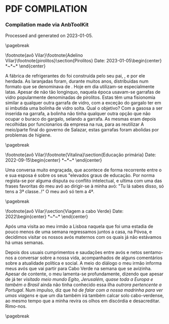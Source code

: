 # PDF COMPILATION


### Compilation made via AnbToolKit

Processed and generated on 2023-01-05.


\pagebreak

\footnote{avô Vilar}\footnote{Adelino Vilar}\footnote{pirolitos}\section{Pirolitos}
Date: 	2023-01-05\begin{center}
$\ast$~$\ast$~$\ast$
\end{center}	


A fábrica de refrigerantes do foi construída pelo seu pai, , e por ele
herdada. As laranjadas foram, durante muitos anos, distribuidas num
formato que se denominava de . Hoje em dia utilizam-se especialmente
latas. Apesar de não tão longinquo, naquela época usavam-se garrafas de
vidro popularmente denominadas de pirolitos. Estas têm uma fisionomia
similar a qualquer outra garrafa de vidro, com a exceção do gargalo ter
em si imbutida uma bolinha de vidro solta. Qual o objetivo? Com a gasosa
a ser inserida na garrafa, a bolinha não tinha qualquer outra opção que
não ocupar o buraco do gargalo, selando a garrafa. As mesmas eram depois
recolhidas por funcionarios da empresa na rua, para as reutilizar A
meio/parte final do governo de Salazar, estas garrafas foram abolidas
por problemas de higiene.

\pagebreak

\footnote{avô Vilar}\footnote{Vitalina}\section{Educação primária}
Date: 	2022-09-15\begin{center}
$\ast$~$\ast$~$\ast$
\end{center}	


Uma conversa muito engraçada, que acontece de forma recorrente entre o e
sua esposa é sobre os seus \"elevados graus de educação. Por norma
regista-se por alguma disputa ou conflito intelectual, e ultima com uma
das frases favoritas do meu avô ao dirigir-se à minha avó: \"Tu lá sabes
disso, só tens a 3ª classe..!\" O meu avô só tem a 4ª.

\pagebreak

\footnote{avô Vilar}\section{Viagem a cabo Verde}
Date: 	2022\begin{center}
$\ast$~$\ast$~$\ast$
\end{center}	


Após uma visita ao meu irmão a Lisboa naquela que foi uma estadia de
pouco menos de uma semana regressamos juntos a casa, na Póvoa, e
decidimos visitar os nossos avós maternos com os quais já não estávamos
há umas semanas.

Depois dos usuais cumprimentos e saudações entre avós e netos
sentamo-nos a conversar sobre a nossa vida, acompanhados de alguns
comentários sobre a atualidade política e social. A meio do diálogo o
meu irmão informa meus avós que vai partir para Cabo Verde na semana que
se avizinha. Apesar de contente, o meu lamenta-se profundamente, dizendo
que apesar de já ter *visitado meio mundo* *Egito, Jerusalém, quase toda
a Europa e também o Brasil* ainda não tinha conhecido essa ilha *outrora
pertencente a Portugal*. Num impulso, diz que *há de falar com a nossa
madrinha para ver umas viagens* e que um dia também irá também calcar
solo cabo-verdense, ao mesmo tempo que a minha revira os olhos em
discórdia e desacreditar. Rimo-nos.

\pagebreak

